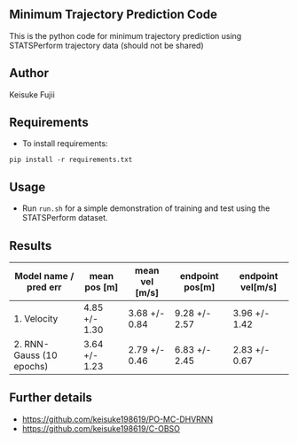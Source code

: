 ## Minimum Trajectory Prediction Code
This is the python code for minimum trajectory prediction using STATSPerform trajectory data (should not be shared)

## Author
Keisuke Fujii 

## Requirements

* To install requirements:

```setup
pip install -r requirements.txt
```

## Usage
 
* Run `run.sh` for a simple demonstration of training and test using the STATSPerform dataset.

## Results
| Model name / pred err    | mean pos [m]  | mean vel [m/s] | endpoint pos[m] | endpoint vel[m/s]|
| -------------------------|-------------- | -------------- | --------------- | -----------------|
| 1. Velocity              | 4.85 +/- 1.30 | 3.68 +/- 0.84  |  9.28 +/- 2.57  |  3.96 +/- 1.42   |  
| 2. RNN-Gauss (10 epochs) | 3.64 +/- 1.23 | 2.79 +/- 0.46  |  6.83 +/- 2.45  |  2.83 +/- 0.67   |


## Further details 
* https://github.com/keisuke198619/PO-MC-DHVRNN
* https://github.com/keisuke198619/C-OBSO

